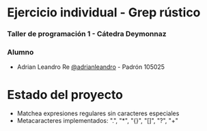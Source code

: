 # Ejercicio individual - Grep rústico
### Taller de programación 1 - Cátedra Deymonnaz
### Alumno

- Adrian Leandro Re [@adrianleandro](https://www.github.com/adrianleandro) - Padrón 105025

# Estado del proyecto
  * Matchea expresiones regulares sin caracteres especiales
  * Metacaracteres implementados: ".", "*", "{}", "[]", "?", "+"
